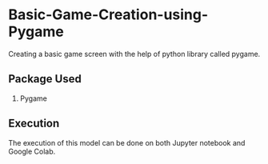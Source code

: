 # Basic-Game-Creation-using-Pygame
Creating a basic game screen with the help of python library called pygame.
## Package Used
1. Pygame
## Execution
The execution of this model can be done on both Jupyter notebook and Google Colab.
